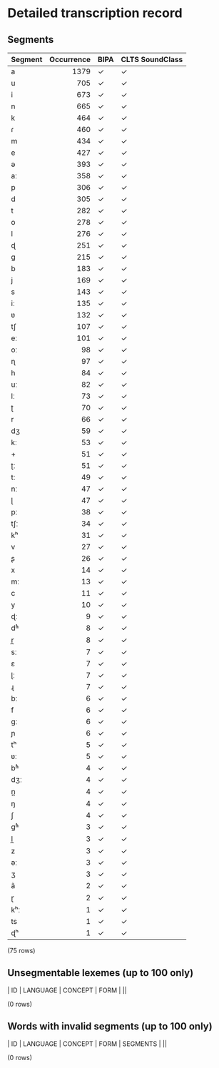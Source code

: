
# Detailed transcription record

## Segments

| Segment | Occurrence | BIPA | CLTS SoundClass |
|:----------|-------------:|:-------|:------------------|
| a | 1379 | ✓ | ✓ |
| u | 705 | ✓ | ✓ |
| i | 673 | ✓ | ✓ |
| n | 665 | ✓ | ✓ |
| k | 464 | ✓ | ✓ |
| ɾ | 460 | ✓ | ✓ |
| m | 434 | ✓ | ✓ |
| e | 427 | ✓ | ✓ |
| ə | 393 | ✓ | ✓ |
| aː | 358 | ✓ | ✓ |
| p | 306 | ✓ | ✓ |
| d | 305 | ✓ | ✓ |
| t | 282 | ✓ | ✓ |
| o | 278 | ✓ | ✓ |
| l | 276 | ✓ | ✓ |
| ɖ | 251 | ✓ | ✓ |
| g | 215 | ✓ | ✓ |
| b | 183 | ✓ | ✓ |
| j | 169 | ✓ | ✓ |
| s | 143 | ✓ | ✓ |
| iː | 135 | ✓ | ✓ |
| ʋ | 132 | ✓ | ✓ |
| tʃ | 107 | ✓ | ✓ |
| eː | 101 | ✓ | ✓ |
| oː | 98 | ✓ | ✓ |
| ɳ | 97 | ✓ | ✓ |
| h | 84 | ✓ | ✓ |
| uː | 82 | ✓ | ✓ |
| lː | 73 | ✓ | ✓ |
| ʈ | 70 | ✓ | ✓ |
| r | 66 | ✓ | ✓ |
| dʒ | 59 | ✓ | ✓ |
| kː | 53 | ✓ | ✓ |
| + | 51 | ✓ | ✓ |
| ʈː | 51 | ✓ | ✓ |
| tː | 49 | ✓ | ✓ |
| nː | 47 | ✓ | ✓ |
| ɭ | 47 | ✓ | ✓ |
| pː | 38 | ✓ | ✓ |
| tʃː | 34 | ✓ | ✓ |
| kʰ | 31 | ✓ | ✓ |
| v | 27 | ✓ | ✓ |
| ʂ | 26 | ✓ | ✓ |
| x | 14 | ✓ | ✓ |
| mː | 13 | ✓ | ✓ |
| c | 11 | ✓ | ✓ |
| y | 10 | ✓ | ✓ |
| ɖː | 9 | ✓ | ✓ |
| dʱ | 8 | ✓ | ✓ |
| r̪ | 8 | ✓ | ✓ |
| sː | 7 | ✓ | ✓ |
| ɛ | 7 | ✓ | ✓ |
| ɭː | 7 | ✓ | ✓ |
| ɻ | 7 | ✓ | ✓ |
| bː | 6 | ✓ | ✓ |
| f | 6 | ✓ | ✓ |
| gː | 6 | ✓ | ✓ |
| ɲ | 6 | ✓ | ✓ |
| tʰ | 5 | ✓ | ✓ |
| ʋː | 5 | ✓ | ✓ |
| bʱ | 4 | ✓ | ✓ |
| dʒː | 4 | ✓ | ✓ |
| n̪ | 4 | ✓ | ✓ |
| ŋ | 4 | ✓ | ✓ |
| ʃ | 4 | ✓ | ✓ |
| gʱ | 3 | ✓ | ✓ |
| l̪ | 3 | ✓ | ✓ |
| z | 3 | ✓ | ✓ |
| əː | 3 | ✓ | ✓ |
| ʒ | 3 | ✓ | ✓ |
| ã | 2 | ✓ | ✓ |
| ɽ | 2 | ✓ | ✓ |
| kʰː | 1 | ✓ | ✓ |
| ts | 1 | ✓ | ✓ |
| ɖʰ | 1 | ✓ | ✓ |

(75 rows)



## Unsegmentable lexemes (up to 100 only)

| ID | LANGUAGE | CONCEPT | FORM |
||

(0 rows)



## Words with invalid segments (up to 100 only)

| ID | LANGUAGE | CONCEPT | FORM | SEGMENTS |
||

(0 rows)


